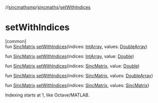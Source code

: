//[sincmathsmp](../../index.md)/[sincmaths](index.md)/[setWithIndices](set-with-indices.md)

# setWithIndices

[common]\
fun [SincMatrix](-sinc-matrix/index.md).[setWithIndices](set-with-indices.md)(indices: [IntArray](https://kotlinlang.org/api/latest/jvm/stdlib/kotlin/-int-array/index.html), values: [DoubleArray](https://kotlinlang.org/api/latest/jvm/stdlib/kotlin/-double-array/index.html))

fun [SincMatrix](-sinc-matrix/index.md).[setWithIndices](set-with-indices.md)(indices: [IntArray](https://kotlinlang.org/api/latest/jvm/stdlib/kotlin/-int-array/index.html), value: [Double](https://kotlinlang.org/api/latest/jvm/stdlib/kotlin/-double/index.html))

fun [SincMatrix](-sinc-matrix/index.md).[setWithIndices](set-with-indices.md)(indices: [SincMatrix](-sinc-matrix/index.md), value: [Double](https://kotlinlang.org/api/latest/jvm/stdlib/kotlin/-double/index.html))

fun [SincMatrix](-sinc-matrix/index.md).[setWithIndices](set-with-indices.md)(indices: [SincMatrix](-sinc-matrix/index.md), values: [DoubleArray](https://kotlinlang.org/api/latest/jvm/stdlib/kotlin/-double-array/index.html))

fun [SincMatrix](-sinc-matrix/index.md).[setWithIndices](set-with-indices.md)(indices: [SincMatrix](-sinc-matrix/index.md), values: [SincMatrix](-sinc-matrix/index.md))

Indexing starts at 1, like Octave/MATLAB.
